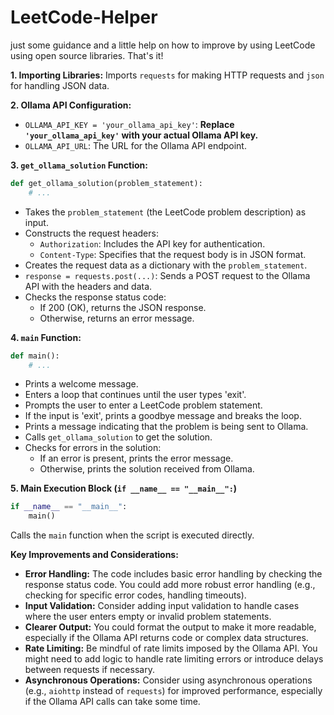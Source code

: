 # LeetCode-Helper

just some guidance and a little help on how to improve by using LeetCode using open source libraries. That's it!



**1. Importing Libraries:** Imports `requests` for making HTTP requests and `json` for handling JSON data.

**2. Ollama API Configuration:**

* `OLLAMA_API_KEY = 'your_ollama_api_key'`:  **Replace `'your_ollama_api_key'` with your actual Ollama API key.**
* `OLLAMA_API_URL`: The URL for the Ollama API endpoint.

**3. `get_ollama_solution` Function:**

```python
def get_ollama_solution(problem_statement):
    # ...
```

* Takes the `problem_statement` (the LeetCode problem description) as input.
* Constructs the request headers:
    * `Authorization`: Includes the API key for authentication.
    * `Content-Type`: Specifies that the request body is in JSON format.
* Creates the request data as a dictionary with the `problem_statement`.
* `response = requests.post(...)`: Sends a POST request to the Ollama API with the headers and data.
* Checks the response status code:
    * If 200 (OK), returns the JSON response.
    * Otherwise, returns an error message.

**4. `main` Function:**

```python
def main():
    # ...
```

* Prints a welcome message.
* Enters a loop that continues until the user types 'exit'.
* Prompts the user to enter a LeetCode problem statement.
* If the input is 'exit', prints a goodbye message and breaks the loop.
* Prints a message indicating that the problem is being sent to Ollama.
* Calls `get_ollama_solution` to get the solution.
* Checks for errors in the solution:
    * If an error is present, prints the error message.
    * Otherwise, prints the solution received from Ollama.

**5. Main Execution Block (`if __name__ == "__main__":`)**

```python
if __name__ == "__main__":
    main()
```
Calls the `main` function when the script is executed directly.

**Key Improvements and Considerations:**

* **Error Handling:** The code includes basic error handling by checking the response status code. You could add more robust error handling (e.g., checking for specific error codes, handling timeouts).
* **Input Validation:** Consider adding input validation to handle cases where the user enters empty or invalid problem statements.
* **Clearer Output:** You could format the output to make it more readable, especially if the Ollama API returns code or complex data structures.
* **Rate Limiting:**  Be mindful of rate limits imposed by the Ollama API. You might need to add logic to handle rate limiting errors or introduce delays between requests if necessary.
* **Asynchronous Operations:**  Consider using asynchronous operations (e.g., `aiohttp` instead of `requests`) for improved performance, especially if the Ollama API calls can take some time.
